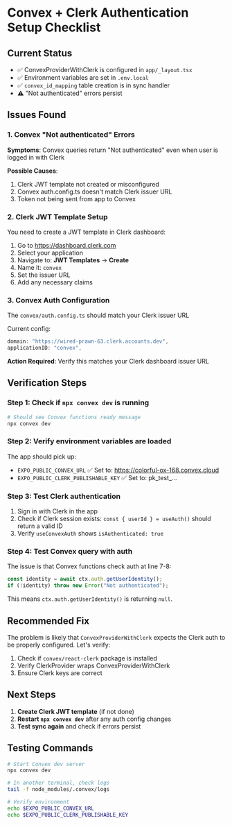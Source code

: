 # Convex + Clerk Authentication Setup Checklist

## Current Status
- ✅ ConvexProviderWithClerk is configured in `app/_layout.tsx`
- ✅ Environment variables are set in `.env.local`
- ✅ `convex_id_mapping` table creation is in sync handler
- ⚠️ "Not authenticated" errors persist

## Issues Found

### 1. Convex "Not authenticated" Errors
**Symptoms**: Convex queries return "Not authenticated" even when user is logged in with Clerk

**Possible Causes**:
1. Clerk JWT template not created or misconfigured
2. Convex auth.config.ts doesn't match Clerk issuer URL
3. Token not being sent from app to Convex

### 2. Clerk JWT Template Setup
You need to create a JWT template in Clerk dashboard:
1. Go to https://dashboard.clerk.com
2. Select your application
3. Navigate to: **JWT Templates** → **Create**
4. Name it: `convex`
5. Set the issuer URL
6. Add any necessary claims

### 3. Convex Auth Configuration
The `convex/auth.config.ts` should match your Clerk issuer URL

Current config:
```typescript
domain: "https://wired-prawn-63.clerk.accounts.dev",
applicationID: "convex",
```

**Action Required**: Verify this matches your Clerk dashboard issuer URL

## Verification Steps

### Step 1: Check if `npx convex dev` is running
```bash
# Should see Convex functions ready message
npx convex dev
```

### Step 2: Verify environment variables are loaded
The app should pick up:
- `EXPO_PUBLIC_CONVEX_URL` ✅ Set to: https://colorful-ox-168.convex.cloud
- `EXPO_PUBLIC_CLERK_PUBLISHABLE_KEY` ✅ Set to: pk_test_...

### Step 3: Test Clerk authentication
1. Sign in with Clerk in the app
2. Check if Clerk session exists: `const { userId } = useAuth()` should return a valid ID
3. Verify `useConvexAuth` shows `isAuthenticated: true`

### Step 4: Test Convex query with auth
The issue is that Convex functions check auth at line 7-8:
```typescript
const identity = await ctx.auth.getUserIdentity();
if (!identity) throw new Error("Not authenticated");
```

This means `ctx.auth.getUserIdentity()` is returning `null`.

## Recommended Fix

The problem is likely that `ConvexProviderWithClerk` expects the Clerk auth to be properly configured. Let's verify:

1. Check if `convex/react-clerk` package is installed
2. Verify ClerkProvider wraps ConvexProviderWithClerk
3. Ensure Clerk keys are correct

## Next Steps

1. **Create Clerk JWT template** (if not done)
2. **Restart `npx convex dev`** after any auth config changes
3. **Test sync again** and check if errors persist

## Testing Commands

```bash
# Start Convex dev server
npx convex dev

# In another terminal, check logs
tail -f node_modules/.convex/logs

# Verify environment
echo $EXPO_PUBLIC_CONVEX_URL
echo $EXPO_PUBLIC_CLERK_PUBLISHABLE_KEY
```

